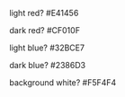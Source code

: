 light red? #E41456

dark red? #CF010F

light blue? #32BCE7

dark blue? #2386D3

background white? #F5F4F4
